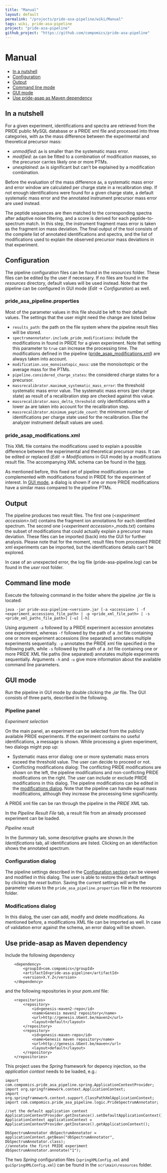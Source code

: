 ```yaml
---
title: "Manual"
layout: default
permalink: "/projects/pride-asa-pipeline/wiki/Manual"
tags: wiki, pride-asa-pipeline
project: "pride-asa-pipeline"
github_project: "https://github.com/compomics/pride-asa-pipeline"
---
```


# Manual

  * [In a nutshell](#in-a-netshell)
  * [Configuration](#configuration)
  * [Output](#output)
  * [Command line mode](#command-line-mode)
  * [GUI mode](#gui-mode)
  * [Use pride-asap as Maven dependency](#use-pride-asap-as-maven-dependency)

## In a nutshell
For a given experiment, identifications and spectra are retrieved from the PRIDE public MySQL database or a PRIDE xml file and processed into three categories, with `Δm` the mass difference between the experimental and theoretical precursor mass:

  * _unmodified_: `Δm` is smaller than the systematic mass error.
  * _modified_: `Δm` can be fitted to a combination of modification masses, so the precursor carries likely one or more PTMs.   
  * _unexplained_: `Δm` is significant but can’t be explained by a modification combination.  

Before the evaluation of the mass difference `Δm`, a systematic mass error and error window are calculated per charge state in a recalibration step. If not enough identifications were found for a given charge state, a default systematic mass error and the annotated instrument precursor mass error are used instead.    

The peptide sequences are then matched to the corresponding spectra after adaptive noise filtering, and a score is derived for each peptide-to-spectrum match. In this step, the instrument fragment mass error is taken as the fragment ion mass deviation. The final output of the tool consists of the complete list of annotated identifications and spectra, and the list of modifications used to explain the observed precursor mass deviations in that experiment.

## Configuration
The pipeline configuration files can be found in the _resources_ folder. These files can be edited by the user if necessary. If no files are found in the _resources_ directory, default values will be used instead. Note that the pipeline can be configured in GUI mode (_Edit_ -> _Configuration_) as well. 

### pride_asa_pipeline.properties
Most of the parameter values in this file should be left to their default values. The settings that the user might need the change are listed below

  * `results_path`: the path on the file system where the pipeline result files will be stored.
  * `spectrumannotator.include_pride_modifications`: include the modifications in found in PRIDE for a given experiment. Note that setting this parameter to `true` can increase the processing time. The modifications defined in the pipeline ([pride_asap_modifications.xml](#pride_asap_modificationsxml)) are always taken into account.  
  * `modification.use_monoisotopic_mass`: use the monoisotopic or the average mass for the PTMs.
  * `pipeline.considered_charge_states`: the considered charge states for a precursor.
  * `massrecalibrator.maximum_systematic_mass_error`: the threshold systematic mass error value. The systematic mass errors (per charge state) as result of a recalibration step are checked against this value.
  * `massrecalibrator.mass_delta_threshold`: only identifications with a lower `Δm` are taken into account for the recalibration step.  
  * `massrecalibrator.minimum_peptide_count`: the minimum number of identifications per charge state used for the recalibration. Else the analyzer instrument default values are used.

### pride_asap_modifications.xml
This XML file contains the modifications used to explain a possible difference between the experimental and theoretical precursor mass. It can be edited or replaced (_Edit_ -> _Modifications_ in GUI mode) by a modifications result file. The accompanying XML schema can be found in the [here](http://genesis.ugent.be/uvpublicdata/pride-asa-pipeline/modifications.xsd). 

As mentioned before, this fixed set of pipeline modifications can be complemented with modifications found in PRIDE for the experiment of interest. In [GUI mode](#gui-mode), a dialog is shown if one or more PRIDE modifications have a similar mass compared to the pipeline PTMs.
## Output
The pipeline produces two result files. The first one (_\<experiment accession\>_.txt) contains the fragment ion annotations for each identified spectrum. The second one (_\<experiment accession\>_\_mods.txt) contains the subset of modifications that could actually explain a precursor mass deviation. These files can be imported (back) into the GUI for further analysis. Please note that for the moment, result files from processed PRIDE xml experiments can be imported, but the identifications details can't be explored.

In case of an unexpected error, the log file (pride-asa-pipeline.log) can be found in the _user_ root folder.

## Command line mode
Execute the following command in the folder where the pipeline _.jar_ file is located:

```
java -jar pride-asa-pipeline-<version>.jar [-a <accession> | -f <experiment_accessions_file_path> | -p <pride_xml_file_path> | -s <pride_xml_paths_file_path>] [-u] [-h]
```

Using argument `-a` followed by a PRIDE experiment accession annotates one experiment, whereas `-f` followed by the path of a _.txt_ file containing one or more experiment accessions (line separated) annotates multiple experiments sequentially. `-p` annotates the PRIDE xml file specified in the following path, while `-s` followed by the path of a _.txt_ file containing one or more PRIDE XML file paths (line separated) annotates multiple experiments sequentially. Arguments `-h` and `-u` give more information about the available command line parameters.

## GUI mode
Run the pipeline in GUI mode by double clicking the _.jar_ file. The GUI consists of three parts, described in the following.

### Pipeline panel

*Experiment selection*

On the main panel, an experiment can be selected from the publicly available PRIDE experiments. If the experiment contains no useful identifications, a message is shown. While processing a given experiment, two dialogs might pop up:

  * Systematic mass error dialog: one or more systematic mass errors exceed the threshold value. The user can decide to proceed or not.
  * Conflicting modifications dialog: The conflicting PRIDE modifications are shown on the left, the pipeline modifications and non-conflicting PRIDE modifications on the right. The user can include or exclude PRIDE modifications in this dialog. The pipeline modifications can be edited in the [modifications dialog](#modifications-dialog). Note that the pipeline can handle equal mass modifications, although they increase the processing time significantly. 

A PRIDE xml file can be ran through the pipeline in the _PRIDE XML_ tab. 

In the _Pipeline Result File_ tab, a result file from an already processed experiment can be loaded.

*Pipeline result*

In the _Summary_ tab, some descriptive graphs are shown.In the _Identifications_ tab, all identifications are listed. Clicking on an identifaction shows the annotated spectrum.

### Configuration dialog
The pipeline settings described in the [Configuration section](#configuration) can be viewed and modified in this dialog. The user is able to restore the default settings by clicking the _reset_ button. Saving the current settings will write the parameter values to the `pride_asa_pipeline.properties` file in the _resources_ folder.

### Modifications dialog
In this dialog, the user can add, modify and delete modifications. As mentioned before, a modifications XML file can be imported as well. In case of validation error against the schema, an error dialog will be shown.

## Use pride-asap as Maven dependency
Include the following dependency

```
    <dependency>
        <groupId>com.compomics</groupId>
        <artifactId>pride-asa-pipeline</artifactId>
        <version>X.Y.Z</version>
    </dependency>
```

and the following repositories in your _pom.xml_ file:

```
    <repositories>                   
        <repository>
            <id>genesis-maven2-repo</id>
            <name>Genesis maven2 repository</name>
            <url>http://genesis.UGent.be/maven2</url>
            <layout>default</layout>
        </repository>
        <repository>
            <id>genesis-maven-repo</id>
            <name>Genesis maven repository</name>
            <url>http://genesis.UGent.be/maven</url>
            <layout>default</layout>
        </repository>                
    </repositories>
```

This project uses the _Spring_ framework for depency injection, so the _application context_ needs to be loaded, e.g.:

```
import com.compomics.pride_asa_pipeline.spring.ApplicationContextProvider;
import org.springframework.context.ApplicationContext;
import org.springframework.context.support.ClassPathXmlApplicationContext;
import com.compomics.pride_asa_pipeline.logic.PrideSpectrumAnnotator;

//set the default application context
ApplicationContextProvider.getInstance().setDefaultApplicationContext();
ApplicationContext applicationContext = ApplicationContextProvider.getInstance().getApplicationContext();

DbSpectrumAnnotator dbSpectrumAnnotator = applicationContext.getBean("dbSpectrumAnnotator", DbSpectrumAnnotator.class);
//annotate the first PRIDE experiment
dbSpectrumAnnotator.annotate("1"); 
```

The two _Spring_ configuration files (`springXMLConfig.xml` and `guiSpringXMLConfig.xml`) can be found in the `scr\main\resources` folder.